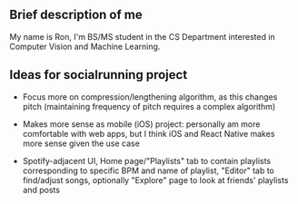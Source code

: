 ## Brief description of me

My name is Ron, I'm BS/MS student in the CS Department interested in Computer Vision and Machine Learning.

## Ideas for socialrunning project

- Focus more on compression/lengthening algorithm, as this changes pitch (maintaining frequency of pitch requires a complex algorithm)

- Makes more sense as mobile (iOS) project: personally am more comfortable with web apps, but I think iOS and React Native makes more sense given the use case

- Spotify-adjacent UI, Home page/"Playlists" tab to contain playlists corresponding to specific BPM and name of playlist, "Editor" tab to find/adjust songs, optionally "Explore" page to look at friends' playlists and posts

